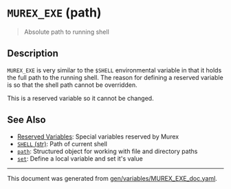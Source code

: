# `MUREX_EXE` (path)

> Absolute path to running shell

## Description

`MUREX_EXE` is very similar to the `$SHELL` environmental variable in that it
holds the full path to the running shell. The reason for defining a reserved
variable is so that the shell path cannot be overridden.

This is a reserved variable so it cannot be changed.



## See Also

* [Reserved Variables](../user-guide/reserved-vars.md):
  Special variables reserved by Murex
* [`SHELL` (str)](../variables/SHELL.md):
  Path of current shell
* [`path`](../types/path.md):
  Structured object for working with file and directory paths
* [`set`](../commands/set.md):
  Define a local variable and set it's value

<hr/>

This document was generated from [gen/variables/MUREX_EXE_doc.yaml](https://github.com/lmorg/murex/blob/master/gen/variables/MUREX_EXE_doc.yaml).